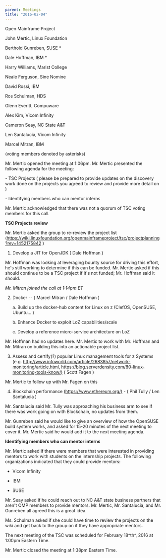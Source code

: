 ```yaml
---
parent: Meetings
title: "2016-02-04"
---
```

Open Mainframe Project


John Mertic, Linux Foundation

Berthold Gunreben, SUSE \*

Dale Hoffman, IBM \*

Harry Williams, Marist College

Neale Ferguson, Sine Nomine

David Rossi, IBM

Ros Schulman, HDS

Glenn Everitt, Compuware

Alex Kim, Vicom Infinity

Cameron Seay, NC State A&T

Len Santalucia, Vicom Infinity

Marcel Mitran, IBM

(voting members denoted by asterisks)

Mr. Mertic opened the meeting at 1:06pm. Mr. Mertic presented the
following agenda for the meeting:

\- TSC Projects ( please be prepared to provide updates on the discovery
work done on the projects you agreed to review and provide more detail
on )

\- Identifying members who can mentor interns

Mr. Mertic acknowledged that there was not a quorum of TSC voting
members for this call.

**TSC Projects review**

Mr. Mertic asked the group to re-review the project list
(<https://wiki.linuxfoundation.org/openmainframeproject/tsc/projectplanning?rev=1452175842>
)

1.  Develop a JIT for OpenJDK ( Dale Hoffman )

Mr. Hoffman was looking at leveraging bounty source for driving this
effort, he's still working to determine if this can be funded. Mr.
Mertic asked if this should continue to be a TSC project if it's not
funded; Mr. Hoffman said it should.

*Mr. Mitran joined the call at 1:14pm ET*

2.  Docker -- ( Marcel Mitran / Dale Hoffman )

    a.  Build up the docker-hub content for Linux on z (ClefOS,
        OpenSUSE, Ubuntu... )

    b.  Enhance Docker to exploit LoZ capabilities/scale

    c.  Develop a reference micro-service architecture on LoZ

Mr. Hoffman had no updates here. Mr. Mertic to work with Mr. Hoffman and
Mr. Mitran on building this into an actionable project list.

3.  Assess and certify(?) popular Linux management tools for z Systems
    (e.g.
    http://www.infoworld.com/article/2683857/network-monitoring/article.html,
    <https://blog.serverdensity.com/80-linux-monitoring-tools-know/)> (
    Scott Fagen )

Mr. Mertic to follow up with Mr. Fagen on this

4.  Blockchain performance (<https://www.ethereum.org/)> - ( Phil Tully
    / Len Santalucia )

Mr. Santalucia said Mr. Tully was approaching his business arm to see if
there was work going on with Blockchain, no updates from them.

Mr. Gunreben said he would like to give an overview of how the OpenSUSE
build system works, and asked for 15-20 minutes of the next meeting to
cover it. Mr. Mertic said he would add it to the next meeting agenda.

**Identifying members who can mentor interns**

Mr. Mertic asked if there were members that were interested in providing
mentors to work with students on the internship projects. The following
organizations indicated that they could provide mentors:

-   Vicom Infinity

-   IBM

-   SUSE

Mr. Seay asked if he could reach out to NC A&T state business partners
that aren't OMP members to provide mentors. Mr. Mertic, Mr. Santalucia,
and Mr. Gunreben all agreed this is a great idea.

Ms. Schulman asked if she could have time to review the projects on the
wiki and get back to the group on if they have appropriate mentors.

The next meeting of the TSC was scheduled for February 18^th^, 2016 at
1:00pm Eastern Time.

Mr. Mertic closed the meeting at 1:38pm Eastern Time.

